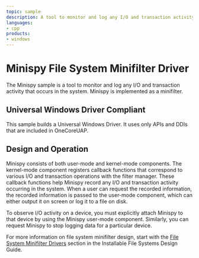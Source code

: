 ```yaml
---
topic: sample
description: A tool to monitor and log any I/O and transaction activity that occurs in the system.
languages:
- cpp
products:
- windows
---
```


<!---
    name: Minispy File System Minifilter Driver
    platform: WDM
    language: cpp
    category: FileSystem
    description: A tool to monitor and log any I/O and transaction activity that occurs in the system.
    samplefwlink: http://go.microsoft.com/fwlink/p/?LinkId=617651
--->

# Minispy File System Minifilter Driver

The Minispy sample is a tool to monitor and log any I/O and transaction activity that occurs in the system. Minispy is implemented as a minifilter.

## Universal Windows Driver Compliant

This sample builds a Universal Windows Driver. It uses only APIs and DDIs that are included in OneCoreUAP.

## Design and Operation

Minispy consists of both user-mode and kernel-mode components. The kernel-mode component registers callback functions that correspond to various I/O and transaction operations with the filter manager. These callback functions help Minispy record any I/O and transaction activity occurring in the system. When a user can request the recorded information, the recorded information is passed to the user-mode component, which can either output it on screen or log it to a file on disk.

To observe I/O activity on a device, you must explicitly attach Minispy to that device by using the Minispy user-mode component. Similarly, you can request Minispy to stop logging data for a particular device.

For more information on file system minifilter design, start with the [File System Minifilter Drivers](http://msdn.microsoft.com/en-us/library/windows/hardware/ff540402) section in the Installable File Systems Design Guide.